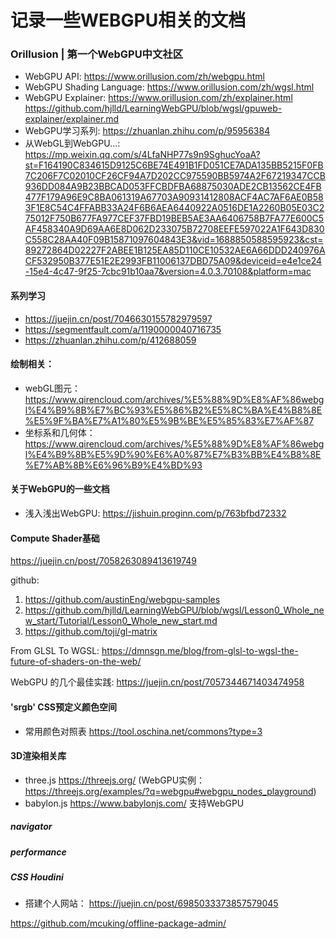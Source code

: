 # 记录一些WEBGPU相关的文档

### Orillusion | 第一个WebGPU中文社区
* WebGPU API:   https://www.orillusion.com/zh/webgpu.html
* WebGPU Shading Language:  https://www.orillusion.com/zh/wgsl.html
* WebGPU Explainer:  https://www.orillusion.com/zh/explainer.html
                     https://github.com/hjlld/LearningWebGPU/blob/wgsl/gpuweb-explainer/explainer.md
* WebGPU学习系列:    https://zhuanlan.zhihu.com/p/95956384
* 从WebGL到WebGPU...: https://mp.weixin.qq.com/s/4LfaNHP77s9n9SghucYoaA?st=F164190C834615D9125C6BE74E491B1FD051CE7ADA135BB5215F0FB7C206F7C02010CF26CF94A7D202CC975590BB5974A2F67219347CCB936DD084A9B23BBCAD053FFCBDFBA68875030ADE2CB13562CE4FB477F179A96E9C8BA061319A67703A90931412808ACF4AC7AF6AE0B583F1E8C54C4FFABB33A24F6B6AEA6440922A0516DE1A2260B05E03C275012F750B677FA977CEF37FBD19BEB5AE3AA6406758B7FA77E600C5AF458340A9D69AA6E8D062D233075B72708EEFE597022A1F643D830C558C28AA40F09B15871097604843E3&vid=1688850588595923&cst=89272864D02227F2ABEE1B125EA85D110CE10532AE6A66DDD240976ACF532950B377E51E2E2993FB11006137DBD75A09&deviceid=e4e1ce24-15e4-4c47-9f25-7cbc91b10aa7&version=4.0.3.70108&platform=mac



#### 系列学习
* https://juejin.cn/post/7046630155782979597
* https://segmentfault.com/a/1190000040716735
* https://zhuanlan.zhihu.com/p/412688059



#### 绘制相关：
* webGL图元： https://www.qirencloud.com/archives/%E5%88%9D%E8%AF%86webgl%E4%B9%8B%E7%BC%93%E5%86%B2%E5%8C%BA%E4%B8%8E%E5%9F%BA%E7%A1%80%E5%9B%BE%E5%85%83%E7%AF%87
* 坐标系和几何体： https://www.qirencloud.com/archives/%E5%88%9D%E8%AF%86webgl%E4%B9%8B%E5%9D%90%E6%A0%87%E7%B3%BB%E4%B8%8E%E7%AB%8B%E6%96%B9%E4%BD%93


#### 关于WebGPU的一些文档
* 浅入浅出WebGPU: https://jishuin.proginn.com/p/763bfbd72332



#### Compute Shader基础
https://juejin.cn/post/7058263089413619749



github: 
1) https://github.com/austinEng/webgpu-samples
2) https://github.com/hjlld/LearningWebGPU/blob/wgsl/Lesson0_Whole_new_start/Tutorial/Lesson0_Whole_new_start.md
3) https://github.com/toji/gl-matrix   

From GLSL To WGSL: https://dmnsgn.me/blog/from-glsl-to-wgsl-the-future-of-shaders-on-the-web/

WebGPU 的几个最佳实践: https://juejin.cn/post/7057344671403474958


#### 'srgb' CSS预定义颜色空间
* 常用颜色对照表  https://tool.oschina.net/commons?type=3


#### 3D渲染相关库
* three.js   https://threejs.org/  (WebGPU实例：https://threejs.org/examples/?q=webgpu#webgpu_nodes_playground)
* babylon.js  https://www.babylonjs.com/  支持WebGPU


##### navigator
##### performance
##### CSS Houdini

* 搭建个人网站： https://juejin.cn/post/6985033373857579045



https://github.com/mcuking/offline-package-admin/

